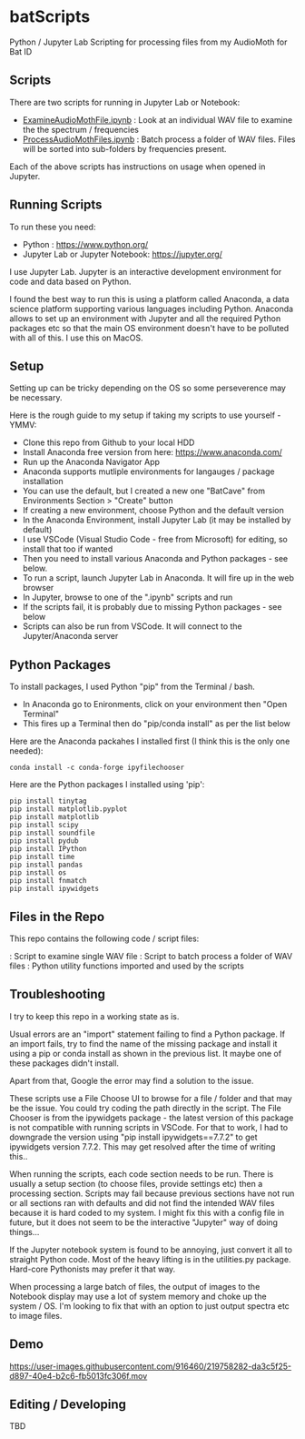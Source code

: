 # batScripts
Python / Jupyter Lab Scripting for processing files from my AudioMoth for Bat ID

## Scripts

There are two scripts for running in Jupyter Lab or Notebook:

- [ExamineAudioMothFile.ipynb](ExamineAudioMothFile.ipynb)  : Look at an individual WAV file to examine the the spectrum / frequencies 
- [ProcessAudioMothFiles.ipynb](ProcessAudioMothFiles.ipynb) : Batch process a folder of WAV files. Files will be sorted into sub-folders by frequencies present.

Each of the above scripts has instructions on usage when opened in Jupyter.

## Running Scripts

To run these you need:

- Python : https://www.python.org/
- Jupyter Lab or Jupyter Notebook: https://jupyter.org/

I use Jupyter Lab. Jupyter is an interactive development environment for code and data based on Python.

I found the best way to run this is using a platform called Anaconda, a data science platform supporting various languages including Python. Anaconda allows to set up an environment with Jupyter and all the required Python packages etc so that the main OS environment doesn't have to be polluted with all of this. I use this on MacOS.

## Setup

Setting up can be tricky depending on the OS so some perseverence may be necessary.

Here is the rough guide to my setup if taking my scripts to use yourself - YMMV:

- Clone this repo from Github to your local HDD
- Install Anaconda free version from here: https://www.anaconda.com/
- Run up the Anaconda Navigator App
- Anaconda supports mutliple environments for langauges / package installation
- You can use the default, but I created a new one "BatCave" from Environments Section > "Create" button
- If creating a new environment, choose Python and the default version
- In the Anaconda Environment, install Jupyter Lab (it may be installed by default)
- I use VSCode (Visual Studio Code - free from Microsoft) for editing, so install that too if wanted
- Then you need to install various Anaconda and Python packages - see below.
- To run a script, launch Jupyter Lab in Anaconda. It will fire up in the web browser
- In Jupyter, browse to one of the ".ipynb" scripts and run 
- If the scripts fail, it is probably due to missing Python packages - see below
- Scripts can also be run from VSCode. It will connect to the Jupyter/Anaconda server

## Python Packages

To install packages, I used Python "pip" from the Terminal / bash.

- In Anaconda go to Enironments, click on your environment then "Open Terminal"
- This fires up a Terminal then do "pip/conda install" as per the list below

Here are the Anaconda packahes I installed first (I think this is the only one needed):

```
conda install -c conda-forge ipyfilechooser
```

Here are the Python packages I installed using 'pip':

```
pip install tinytag
pip install matplotlib.pyplot
pip install matplotlib
pip install scipy
pip install soundfile
pip install pydub
pip install IPython
pip install time
pip install pandas
pip install os
pip install fnmatch
pip install ipywidgets
```
## Files in the Repo

This repo contains the following code / script files:

[](ExamineAudioMothFile.ipynb) : Script to examine single WAV file
[](ProcessAudioMothFiles.ipynb) : Script to batch process a folder of WAV files
[](utilities.py) : Python utility functions imported and used by the scripts

## Troubleshooting

I try to keep this repo in a working state as is.

Usual errors are an "import" statement failing to find a Python package. If an import fails, try to find the name of the missing package and install it using a pip or conda install as shown in the previous list. It maybe one of these packages didn't install.

Apart from that, Google the error may find a solution to the issue.

These scripts use a File Choose UI to browse for a file / folder and that may be the issue. You could try coding the path directly in the script. The File Chooser is from the ipywidgets package - the latest version of this package is not compatible with running scripts in VSCode. For that to work, I had to downgrade the version using "pip install ipywidgets==7.7.2" to get ipywidgets version 7.7.2. This may get resolved after the time of writing this..

When running the scripts, each code section needs to be run. There is usually a setup section (to choose files, provide settings etc) then a processing section. Scripts may fail because previous sections have not run or all sections ran with defaults and did not find the intended WAV files because it is hard coded to my system. I might fix this with a config file in future, but it does not seem to be the interactive "Jupyter" way of doing things...

If the Jupyter notebook system is found to be annoying, just convert it all to straight Python code. Most of the heavy lifting is in the utilities.py package. Hard-core Pythonists may prefer it that way.

When processing a large batch of files, the output of images to the Notebook display may use a lot of system memory and choke up the system / OS. I'm looking to fix that with an option to just output spectra etc to image files.

## Demo

https://user-images.githubusercontent.com/916460/219758282-da3c5f25-d897-40e4-b2c6-fb5013fc306f.mov

## Editing / Developing

TBD







